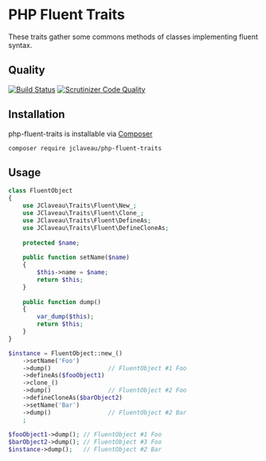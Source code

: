 # PHP Fluent Traits
These traits gather some commons methods of classes implementing fluent syntax.

## Quality
[![Build Status](https://travis-ci.org/jclaveau/php-fluent-trait.png?branch=master)](https://travis-ci.org/jclaveau/php-fluent-trait)
[![Scrutinizer Code Quality](https://scrutinizer-ci.com/g/jclaveau/php-fluent-trait/badges/quality-score.png?b=master)](https://scrutinizer-ci.com/g/jclaveau/php-fluent-trait/?branch=master)

## Installation
php-fluent-traits is installable via [Composer](http://getcomposer.org)

    composer require jclaveau/php-fluent-traits


## Usage
```php
class FluentObject
{
    use JClaveau\Traits\Fluent\New_;
    use JClaveau\Traits\Fluent\Clone_;
    use JClaveau\Traits\Fluent\DefineAs;
    use JClaveau\Traits\Fluent\DefineCloneAs;
    
    protected $name;
    
    public function setName($name)
    {
        $this->name = $name;
        return $this;
    }
    
    public function dump()
    {
        var_dump($this);
        return $this;
    }
}

$instance = FluentObject::new_()
    ->setName('Foo')
    ->dump()                // FluentObject #1 Foo
    ->defineAs($fooObject1)
    ->clone_()
    ->dump()                // FluentObject #2 Foo
    ->defineCloneAs($barObject2)
    ->setName('Bar')
    ->dump()                // FluentObject #2 Bar
    ;
    
$fooObject1->dump(); // FluentObject #1 Foo
$barObject2->dump(); // FluentObject #3 Foo
$instance->dump();   // FluentObject #2 Bar
```
